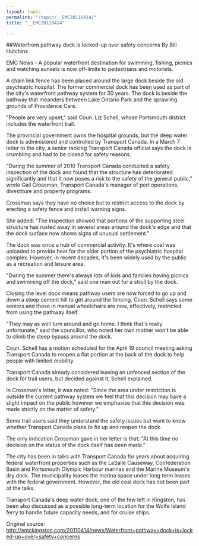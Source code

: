 ```yaml
---
layout: topic
permalink: "/topic/__EMC20110414/"
title: "__EMC20110414"

---
```



##Waterfront pathway dock is locked-up over safety concerns
By Bill Hutchins

<div class="column2">

EMC News - A popular waterfront destination for swimming, fishing, picnics and watching sunsets is now off-limits to pedestrians and motorists.

A chain link fence has been placed around the large dock beside the old psychiatric hospital. The former commercial dock has been used as part of the city's waterfront pathway system for 30 years. The dock is beside the pathway that meanders between Lake Ontario Park and the sprawling grounds of Providence Care.

"People are very upset," said Coun. Liz Schell, whose Portsmouth district includes the waterfront trail.

The provincial government owns the hospital grounds, but the deep water dock is administered and controlled by Transport Canada. In a March 7 letter to the city, a senior ranking Transport Canada official says the dock is crumbling and had to be closed for safety reasons.

"During the summer of 2010 Transport Canada conducted a safety inspection of the dock and found that the structure has deteriorated significantly and that it now poses a risk to the safety of the general public," wrote Gail Crossman, Transport Canada's manager of port operations, divestiture and property programs.

Crossman says they have no choice but to restrict access to the dock by erecting a safety fence and install warning signs.

She added: "The inspection showed that portions of the supporting steel structure has rusted away in several areas around the dock's edge and that the dock surface now shows signs of unusual settlement."

The dock was once a hub of commercial activity. It's where coal was unloaded to provide heat for the older portion of the psychiatric hospital complex. However, in recent decades, it's been widely used by the public as a recreation and leisure area.

"During the summer there's always lots of kids and families having picnics and swimming off the dock," said one man out for a stroll by the dock.

Closing the level dock means pathway users are now forced to go up and down a steep cement hill to get around the fencing. Coun. Schell says some seniors and those in manual wheelchairs are now, effectively, restricted from using the pathway itself.

"They may as well turn around and go home. I think that's really unfortunate," said the councillor, who noted her own mother won't be able to climb the steep bypass around the dock.

Coun. Schell has a motion scheduled for the April 19 council meeting asking Transport Canada to reopen a flat portion at the back of the dock to help people with limited mobility.

Transport Canada already considered leaving an unfenced section of the dock for trail users, but decided against it, Schell explained.

In Crossman's letter, it was noted: "Since the area under restriction is outside the current pathway system we feel that this decision may have a slight impact on the public however we emphasize that this decision was made strictly on the matter of safety."

Some trail users said they understand the safety issues but want to know whether Transport Canada plans to fix up and reopen the dock.

The only indication Crossman gave in her letter is that: "At this time no decision on the status of the dock itself has been made."

The city has been in talks with Transport Canada for years about acquiring federal waterfront properties such as the LaSalle Causeway, Confederation Basin and Portsmouth Olympic Harbour marinas and the Marine Museum's dry dock. The municipality leases the marina space under long term leases with the federal government. However, the old coal dock has not been part of the talks.

Transport Canada's deep water dock, one of the few left in Kingston, has been also discussed as a possible long-term location for the Wolfe Island ferry to handle future capacity needs, and for cruise ships.

</div>

Original source: http://emckingston.com/20110414/news/Waterfront+pathway+dock+is+locked-up+over+safety+concerns
